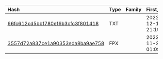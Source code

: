 |Hash|Type|Family|First_Seen|Name|
|:--|:--|:--|:--|:--|
|[66fc612cd5bbf780ef6b3cfc3f801418](https://www.virustotal.com/gui/file/66fc612cd5bbf780ef6b3cfc3f801418)|TXT||2022-12-12 21:19:20|Document_12_dec-1532825.js|
|[3557d72a837ce1a90353eda8ba9ae758](https://www.virustotal.com/gui/file/3557d72a837ce1a90353eda8ba9ae758)|FPX||2022-11-29 01:09:58|b59686a8ead6491bce8633f5e774fd5c3f52bc0f733cd168f113729dfdfa702f.msi|
